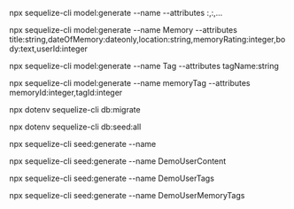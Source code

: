 npx sequelize-cli model:generate --name <ModelName> --attributes <column1>:<type>,<column2>:<type>,...

npx sequelize-cli model:generate --name Memory --attributes title:string,dateOfMemory:dateonly,location:string,memoryRating:integer,body:text,userId:integer

npx sequelize-cli model:generate --name Tag --attributes tagName:string

npx sequelize-cli model:generate --name memoryTag --attributes memoryId:integer,tagId:integer

npx dotenv sequelize-cli db:migrate

npx dotenv sequelize-cli db:seed:all

npx sequelize-cli seed:generate --name <descriptiveName>

npx sequelize-cli seed:generate --name DemoUserContent

npx sequelize-cli seed:generate --name DemoUserTags

npx sequelize-cli seed:generate --name DemoUserMemoryTags
